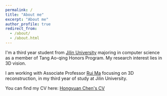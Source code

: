 ```yaml
---
permalink: /
title: "About me"
excerpt: "About me"
author_profile: true
redirect_from: 
  - /about/
  - /about.html
---
```

I'm a third year student from [Jilin University](https://www.jlu.edu.cn/) majoring in computer science as a member of Tang Ao-qing Honors Program. My research interest lies in 3D vision.

I am working with Associate Professor [Rui Ma](https://ruim-jlu.github.io/) focusing on 3D reconstruction, in my third year of study at Jilin University.

You can find my CV here: [Hongyuan Chen's CV](../assets/CV.pdf)
